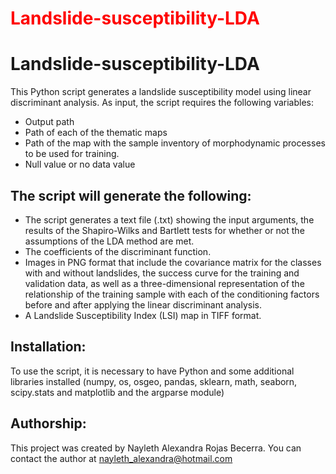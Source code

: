 
<h1 style="color:red;">Landslide-susceptibility-LDA</h1>

# Landslide-susceptibility-LDA

This Python script generates a landslide susceptibility model using linear discriminant analysis. As input, the script requires the following variables:

- Output path
- Path of each of the thematic maps
- Path of the map with the sample inventory of morphodynamic processes to be used for training.
- Null value or no data value

## The script will generate the following:

- The script generates a text file (.txt) showing the input arguments, the results of the Shapiro-Wilks and Bartlett tests for whether or not the assumptions of the LDA method are met.
- The coefficients of the discriminant function. 
- Images in PNG format that include the covariance matrix for the classes with and without landslides, the success curve for the training and validation data, as well as a three-dimensional representation of the relationship of the training sample with each of the conditioning factors before and after applying the linear discriminant analysis.
- A Landslide Susceptibility Index (LSI) map in TIFF format.

## Installation:
To use the script, it is necessary to have Python and some additional libraries installed (numpy, os, osgeo, pandas, sklearn, math, seaborn, scipy.stats and matplotlib and the argparse module)

## Authorship:
This project was created by Nayleth Alexandra Rojas Becerra. You can contact the author at nayleth_alexandra@hotmail.com
